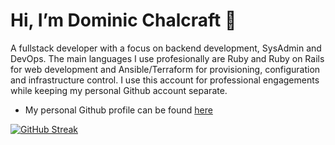 
# Hi, I’m Dominic Chalcraft 👋

A fullstack developer with a focus on backend development, SysAdmin and DevOps. The main languages I use profesionally are Ruby and Ruby on Rails for web development and Ansible/Terraform for provisioning, configuration and infrastructure control. I use this account for professional engagements while keeping my personal Github account separate.

- My personal Github profile can be found [here](https://github.com/domchalcraft)

[![GitHub Streak](https://streak-stats.demolab.com/?user=DChalcraft)](https://git.io/streak-stats)

<!---
domchalcraft/domchalcraft is a ✨ special ✨ repository because its `README.md` (this file) appears on your GitHub profile.
You can click the Preview link to take a look at your changes.
--->
